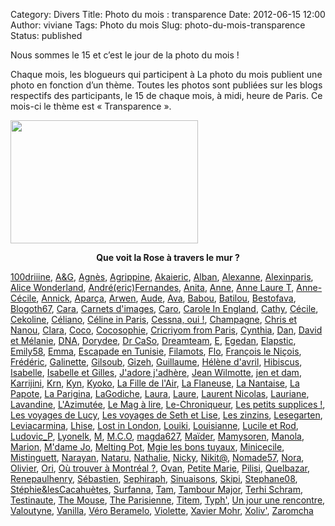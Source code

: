 Category: Divers
Title: Photo du mois : transparence
Date: 2012-06-15 12:00
Author: viviane
Tags: Photo du mois
Slug: photo-du-mois-transparence
Status: published

Nous sommes le 15 et c’est le jour de la photo du mois !

Chaque mois, les blogueurs qui participent à La photo du mois publient une photo en fonction d’un thème. Toutes les photos sont publiées sur les blogs respectifs des participants, le 15 de chaque mois, à midi, heure de Paris. Ce mois-ci le thème est « Transparence ».

<a href="http://www.viviane-voyages.com/wp-content/uploads/2012/06/photo_r.jpg"><img class="aligncenter size-medium wp-image-2490" title="Rose" src="http://www.viviane-voyages.com/wp-content/uploads/2012/06/photo_r-300x197.jpg" alt="" width="300" height="197" /></a>
<p style="text-align: center;"><strong>Que voit la Rose à travers le mur ?</strong></p>
<a href="http://www.reverdailleurs.com" target="_blank">100driiine</a>, <a href="http://www.grenoblequebec.blogspot.com" target="_blank">A&amp;G</a>, <a href="http://lhuillierflorida.blogspot.com" target="_blank">Agnès</a>, <a href="http://cultureetpapotage.blogspot.com/" target="_blank">Agrippine</a>, <a href="http://akai-inthesky.blogspot.com" target="_blank">Akaieric</a>, <a href="http://cocovin.net/" target="_blank">Alban</a>, <a href="http://alexanne.exmackina.com" target="_blank">Alexanne</a>, <a href="http://blogs.paris.fr/unitedstatesofparis" target="_blank">Alexinparis</a>, <a href="http://wonderlandalice.wordpress.com/ " target="_blank">Alice Wonderland</a>, <a href="http://langloisestmort.tumblr.com/tagged/La-Photo-du-Mois" target="_blank">André(eric)Fernandes</a>, <a href="http://monptitmonde.amoi.over-blog.com/" target="_blank">Anita</a>, <a href="http://anne-tranche-de-vie.over-blog.com" target="_blank">Anne</a>, <a href="http://www.annelauret.com/" target="_blank">Anne Laure T</a>, <a href="http://anne-oneyearinlondon.blogspot.com/" target="_blank">Anne-Cécile</a>, <a href="http://www.perezannik.org/" target="_blank">Annick</a>, <a href="http://aparca.canalblog.com" target="_blank">Aparça</a>, <a href="http://www.chiffonsandco.fr" target="_blank">Arwen</a>, <a href="http://enroutepoursherbrooke.blogspot.com" target="_blank">Aude</a>, <a href="http://www.connais-toi-toi-meme.biz" target="_blank">Ava</a>, <a href="http://babou-et-ben.com" target="_blank">Babou</a>, <a href="http://www.batilou.org" target="_blank">Batilou</a>, <a href="http://sublime-essence.over-blog.com" target="_blank">Bestofava</a>, <a href="http://blogoth67.wordpress.com" target="_blank">Blogoth67</a>, <a href="http://c-est-reparti.blogspot.com/" target="_blank">Cara</a>, <a href="http://www.carnetsdimages.org" target="_blank">Carnets d'images</a>, <a href="http://letohubohudecaro.canalblog.com" target="_blank">Caro</a>, <a href="http://www.fromenglandwl.wordpress.com" target="_blank">Carole In England</a>, <a href="http://citrouilleetbouledeneige.com" target="_blank">Cathy</a>, <a href="http://strangedays.over-blog.fr/" target="_blank">Cécile</a>, <a href="http://www.cekoline.tumblr.com" target="_blank">Cekoline</a>, <a href="http://poutineettartiflette.blogspot.com" target="_blank">Céliano</a>, <a href="http://frenchiesinparis.over-blog.com" target="_blank">Céline in Paris</a>, <a href="http://cessnaoui.canalblog.com/" target="_blank">Cessna, oui !</a>, <a href="http://champagnefraise.wordpress.com" target="_blank">Champagne</a>, <a href="http://auvergnatsducanada.blogspot.com" target="_blank">Chris et Nanou</a>, <a href="http://dunepommealautre.blogspot.com" target="_blank">Clara</a>, <a href="http://vintagegirltrips.canalblog.com" target="_blank">Coco</a>, <a href="http://cocosophie.over-blog.com/" target="_blank">Cocosophie</a>, <a href="http://www.cricriyomfromparis.com" target="_blank">Cricriyom from Paris</a>, <a href="http://www.boeingbleudemer.com" target="_blank">Cynthia</a>, <a href="http://120enligne.blogspot.com/" target="_blank">Dan</a>, <a href="http://davidmelaniequebec.blogspot.fr/" target="_blank">David et Mélanie</a>, <a href="http://dnaquebec.blogspot.com" target="_blank">DNA</a>, <a href="http://grainedememere.blogspot.com" target="_blank">Dorydee</a>, <a href="http://cestpasmoijeljure.wordpress.com" target="_blank">Dr CaSo</a>, <a href="http://www.dreamtripleteam.canalblog.com" target="_blank">Dreamteam</a>, <a href="http://histoiresdeux.blogspot.com" target="_blank">E</a>, <a href="http://nadegedan.blogspot.com" target="_blank">Egedan</a>, <a href="http://elapstic.com" target="_blank">Elapstic</a>, <a href="http://lepvtdemilie58.over-blog.com" target="_blank">Emily58</a>, <a href="http://jyreflechis.com" target="_blank">Emma</a>, <a href="http://escapade-tunisie.com/" target="_blank">Escapade en Tunisie</a>, <a href="http://filamots.wordpress.com" target="_blank">Filamots</a>, <a href="http://doubspays.wordpress.com" target="_blank">Flo</a>, <a href="http://vudubalcon.blogspot.com" target="_blank">François le Niçois</a>, <a href="http://zoursland.com" target="_blank">Frédéric</a>, <a href="http://laraphgirl.blogspot.com" target="_blank">Galinette</a>, <a href="http://www.legaletas.net/blog/index.php" target="_blank">Gilsoub</a>, <a href="http://cyberdilou.canalblog.com" target="_blank">Gizeh</a>, <a href="http://vraiefiction.blogspot.com" target="_blank">Guillaume</a>, <a href="http://www.helenedavril.blogspot.com/" target="_blank">Hélène d'avril</a>, <a href="http://www.hibiscusblog.net" target="_blank">Hibiscus</a>, <a href="http://photographeenmarche.blogspot.com" target="_blank">Isabelle</a>, <a href="http://teafortwofortea.blogspot.ca/" target="_blank">Isabelle et Gilles</a>, <a href="http://jadorejadhere.canalblog.com/" target="_blank">J'adore j'adhère</a>, <a href="http://www.jeanwilmotte.it" target="_blank">Jean Wilmotte</a>, <a href="http://jenetdam.blogspot.com" target="_blank">jen et dam</a>, <a href="http://zoewahl.ch/blog" target="_blank">Karrijini</a>, <a href="http://krn-defouloir.blogspot.com" target="_blank">Krn</a>, <a href="http://www.onigiri-geek.com" target="_blank">Kyn</a>, <a href="http://monpetitjapon.blogspot.com" target="_blank">Kyoko</a>, <a href="http://www.lafilledelair.com" target="_blank">La Fille de l'Air</a>, <a href="http://www.carnetsduneflaneuse.fr" target="_blank">La Flaneuse</a>, <a href="http://lanantaiseaparis.com" target="_blank">La Nantaise</a>, <a href="http://lapapotte.canalblog.com" target="_blank">La Papote</a>, <a href="http://www.souslecieldeparis.fr" target="_blank">La Parigina</a>, <a href="http://lagodiche.wordpress.com" target="_blank">LaGodiche</a>, <a href="http://www.lauraemparis.com/" target="_blank">Laura</a>, <a href="http://maptitemaisonenquebecquie.blogspot.com" target="_blank">Laure</a>, <a href="http://www.malaxi.net" target="_blank">Laurent Nicolas</a>, <a href="http://a.nous.les.caribous.over-blog.com" target="_blank">Lauriane</a>, <a href="http://lorgnettedunjour.canalblog.com/" target="_blank">Lavandine</a>, <a href="http://dederrierelesfagots.wordpress.com" target="_blank">L'Azimutée</a>, <a href="http://www.lemagalire.com" target="_blank">Le Mag à lire</a>, <a href="http://chronique-berliniquaise.blogspot.com" target="_blank">Le-Chroniqueur</a>, <a href="http://marisse.hautetfort.com/" target="_blank">Les petits supplices !</a>, <a href="http://lesvoyagesdelucy.over-blog.com" target="_blank">Les voyages de Lucy</a>, <a href="http://lise-oz-fat.over-blog.com" target="_blank">Les voyages de Seth et Lise</a>, <a href="http://lestoulouzinzins.canalblog.com/" target="_blank">Les zinzins</a>, <a href="http://abeillesetpetitesmains.wordpress.com" target="_blank">Lesegarten</a>, <a href="http://www.leviacarmina.fr" target="_blank">Leviacarmina</a>, <a href="http://crealhise.blogspot.com" target="_blank">Lhise</a>, <a href="http://lostandfoundinlondon.wordpress.com" target="_blank">Lost in London</a>, <a href="http://365photos2011nous4.tumblr.com/" target="_blank">Louiki</a>, <a href="http://grandereveuse.fr/" target="_blank">Louisianne</a>, <a href="http://www.destination-montreal.over-blog.net" target="_blank">Lucile et Rod</a>, <a href="http://ludopourquoipas.wordpress.com/" target="_blank">Ludovic_P</a>, <a href="http://lyonelkaufmann.ch/Blog" target="_blank">Lyonelk</a>, <a href="http://basedinsg.blogspot.com" target="_blank">M</a>, <a href="http://vusetrevus.blogspot.com/" target="_blank">M.C.O</a>, <a href="http://anteketborka.blogspot.com" target="_blank">magda627</a>, <a href="http://www.iletaitunefaim.com" target="_blank">Maïder</a>, <a href="http://chezmamysoren.over-blog.com" target="_blank">Mamysoren</a>, <a href="http://www.bellelavie.org" target="_blank">Manola</a>, <a href="http://marionnette.blogsite.org" target="_blank">Marion</a>, <a href="http://mdamejo.blogspot.com" target="_blank">M'dame Jo</a>, <a href="http://laura-meltingpot.blogspot.com/" target="_blank">Melting Pot</a>, <a href="http://www.mgielesbonstuyaux.com/" target="_blank">Mgie les bons tuyaux</a>, <a href="http://creacecile.canalblog.com/" target="_blank">Minicecile</a>, <a href="http://mistinguettalli.blogspot.com" target="_blank">Mistinguett</a>, <a href="http://merantaise.blogspot.com" target="_blank">Narayan</a>, <a href="http://blog.nataru.fr" target="_blank">Nataru</a>, <a href="http://voyageusecomtoise.wordpress.com" target="_blank">Nathalie</a>, <a href="http://clicpassion.canalblog.com" target="_blank">Nicky</a>, <a href="http://nikita-m-hera.over-blog.com/" target="_blank">Nikit@</a>, <a href="http://messineaventure.canalblog.com" target="_blank">Nomade57</a>, <a href="http://par.les.yeux.de.nora.over-blog.com" target="_blank">Nora</a>, <a href="http://www.olivierdemontreal.eu" target="_blank">Olivier</a>, <a href="http://orichan.canalblog.com" target="_blank">Ori</a>, <a href="http://ou-trouver-a-montreal.ca" target="_blank">Où trouver à Montréal ?</a>, <a href="http://baby-kids-dressing.over-blog.com/" target="_blank">Ovan</a>, <a href="http://derrierechezmoi.canalblog.com" target="_blank">Petite Marie</a>, <a href="http://pilisi.over-blog.com/" target="_blank">Pilisi</a>, <a href="http://blog.quelbazar.net/" target="_blank">Quelbazar</a>, <a href="http://renepaulhenry.blogspot.com" target="_blank">Renepaulhenry</a>, <a href="http://sgiworld.blogspot.com" target="_blank">Sébastien</a>, <a href="http://www.sephiraph.be" target="_blank">Sephiraph</a>, <a href="http://sinuaisons.wordpress.com" target="_blank">Sinuaisons</a>, <a href="http://www.annexedeskipi.blogspot.com" target="_blank">Skipi</a>, <a href="http://www.provincecanadienne.blogspot.com" target="_blank">Stephane08</a>, <a href="http://www.stephiedomi.blogspot.com" target="_blank">Stéphie&amp;lesCacahuètes</a>, <a href="http://www.paris-en-photos.fr" target="_blank">Surfanna</a>, <a href="http://tam.blogs.clan-takeda.com" target="_blank">Tam</a>, <a href="http://www.tambour-major.blogspot.com" target="_blank">Tambour Major</a>, <a href="http://www.terhischram.fr/" target="_blank">Terhi Schram</a>, <a href="http://testinauteathome.over-blog.com/" target="_blank">Testinaute</a>, <a href="http://mouseandfrog.wordpress.com" target="_blank">The Mouse</a>, <a href="http://theparisienne.fr" target="_blank">The Parisienne</a>, <a href="http://www.titem.fr" target="_blank">Titem</a>, <a href="http://le-monde-de-typh.over-blog.com/" target="_blank">Typh'</a>, <a href="http://www.unjour-unerencontre.com/london" target="_blank">Un jour une rencontre</a>, <a href="http://valoutyne.over-blog.com/" target="_blank">Valoutyne</a>, <a href="http://www.inmybubble.org" target="_blank">Vanilla</a>, <a href="http://www.laviedevero.com/" target="_blank">Véro Beramelo</a>, <a href="http://www.leshumeursdeviolette.over-blog.com" target="_blank">Violette</a>, <a href="http://www.xaviermohr.com" target="_blank">Xavier Mohr</a>, <a href="http://xoliv.blogspot.com" target="_blank">Xoliv'</a>, <a href="http://zaromcha-paris-tourisme.boosterblog.com/" target="_blank">Zaromcha</a>